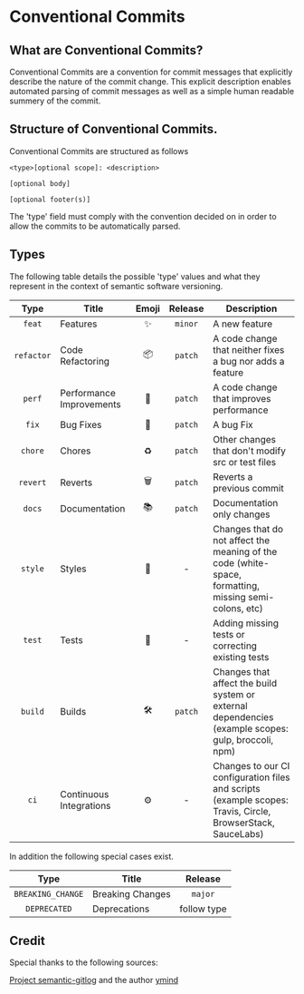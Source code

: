 # Conventional Commits

## What are Conventional Commits?

Conventional Commits are a convention for commit messages that explicitly describe the nature of the commit change. This explicit description enables automated parsing of commit messages as well as a simple human readable summery of the commit. 

## Structure of Conventional Commits.

Conventional Commits are structured as follows  

```
<type>[optional scope]: <description>

[optional body]

[optional footer(s)]
```
The 'type' field must comply with the convention decided on in order to allow the commits to be automatically parsed. 

## Types 
The following table details the possible 'type' values and what they represent in the context of semantic software versioning.

| Type       | Title                    | Emoji | Release | Description                                                                                                 |
|:----------:|--------------------------|:-----:|:-------:|-------------------------------------------------------------------------------------------------------------|
| `feat`     | Features                 |  ✨   | `minor` | A new feature                                                                                               |
| `refactor` | Code Refactoring         |  📦   | `patch` | A code change that neither fixes a bug nor adds a feature                                                   |
| `perf`     | Performance Improvements |  🚀   | `patch` | A code change that improves performance                                                                     |
| `fix`      | Bug Fixes                |  🐛   | `patch` | A bug Fix                                                                                                   |
| `chore`    | Chores                   |  ♻   | `patch` | Other changes that don't modify src or test files                                                           |
| `revert`   | Reverts                  |  🗑   | `patch` | Reverts a previous commit                                                                                   |
| `docs`     | Documentation            |  📚   | `patch` | Documentation only changes                                                                                  |
| `style`    | Styles                   |  💎   | -       | Changes that do not affect the meaning of the code (white-space, formatting, missing semi-colons, etc)      |
| `test`     | Tests                    |  🚨   | -       | Adding missing tests or correcting existing tests                                                           |
| `build`    | Builds                   |  🛠   | `patch` | Changes that affect the build system or external dependencies (example scopes: gulp, broccoli, npm)         |
| `ci`       | Continuous Integrations  |  ⚙   | -       | Changes to our CI configuration files and scripts (example scopes: Travis, Circle, BrowserStack, SauceLabs) |
 
In addition the following special cases exist. 

| Type             | Title            | Release     |
|:----------------:|------------------|:-----------:|
|`BREAKING_CHANGE` | Breaking Changes | `major`     |
|`DEPRECATED`      | Deprecations     | follow type |

## Credit 

Special thanks to the following sources: 

[Project semantic-gitlog](https://github.com/semantic-gitlog/semantic-gitlog/blob/master/docs/en-us/fundamentals/commit-types.md) and the author [ymind](https://github.com/ymind)